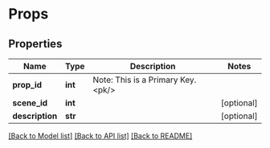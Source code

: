# Props

## Properties
Name | Type | Description | Notes
------------ | ------------- | ------------- | -------------
**prop_id** | **int** | Note: This is a Primary Key.&lt;pk/&gt; | 
**scene_id** | **int** |  | [optional] 
**description** | **str** |  | [optional] 

[[Back to Model list]](../README.md#documentation-for-models) [[Back to API list]](../README.md#documentation-for-api-endpoints) [[Back to README]](../README.md)

